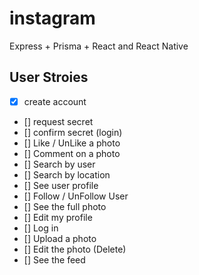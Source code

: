 # instagram

Express + Prisma + React and React Native

## User Stroies

- [x] create account
- [] request secret
- [] confirm secret (login)
- [] Like / UnLike a photo
- [] Comment on a photo
- [] Search by user
- [] Search by location
- [] See user profile
- [] Follow / UnFollow User
- [] See the full photo
- [] Edit my profile
- [] Log in
- [] Upload a photo
- [] Edit the photo (Delete)
- [] See the feed

